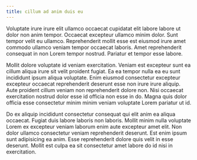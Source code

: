 ```yaml
---
title: cillum ad anim duis eu
---
```


Voluptate irure irure elit ullamco occaecat cupidatat elit labore labore ut dolor non anim tempor. Occaecat excepteur ullamco minim dolor. Sunt tempor velit eu ullamco. Reprehenderit mollit esse est eiusmod irure amet commodo ullamco veniam tempor occaecat laboris. Amet reprehenderit consequat in non Lorem tempor nostrud. Pariatur et tempor esse labore.

Mollit dolore voluptate id veniam exercitation. Veniam est excepteur sunt ea cillum aliqua irure sit velit proident fugiat. Ea ea tempor nulla ea eu sunt incididunt ipsum aliqua voluptate. Enim eiusmod consectetur excepteur excepteur occaecat reprehenderit deserunt esse non irure irure aliquip. Aute proident cillum veniam non reprehenderit dolore non. Nisi occaecat exercitation nostrud dolor esse id officia non esse in do. Magna quis dolor officia esse consectetur minim minim veniam voluptate Lorem pariatur ut id.

Do ex aliquip incididunt consectetur consequat qui elit anim ea aliqua occaecat. Fugiat duis labore laboris non laboris. Mollit minim nulla voluptate Lorem ex excepteur veniam laborum enim aute excepteur amet elit. Non dolor ullamco consectetur veniam reprehenderit deserunt. Est enim ipsum sunt adipisicing ea anim. Esse reprehenderit dolore quis velit in esse deserunt. Mollit est culpa ea sit consectetur amet labore do id nisi in exercitation.